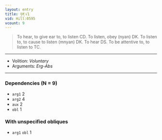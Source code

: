 ```yaml
---
layout: entry
title: ཉན་√1
vid: Hill:0595
vcount: 9
---
```

> To hear, to give ear to, to listen CD\. To listen, obey (nyan) DK\. To listen to, to cause to listen (mnyan) DK\. To hear DS\. To be attentive to, to listen to TC\.

---
* Volition: _Voluntary_
* Arguments: _Erg-Abs_

---

### Dependencies (N = 9)
* `arg1` 2
* `arg2` 4
* `aux` 2
* `obl` 1


### With unspecified obliques
* `arg1` `obl` 1
